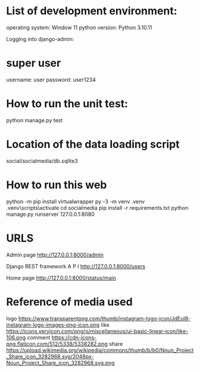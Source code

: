 # List of development environment:

operating system: Window 11
python version: Python 3.10.11

Logging into django-admin:

# super user

username: user
password: user1234

# How to run the unit test:

python manage.py test

# Location of the data loading script

social/socialmedia/db.sqlite3

# How to run this web

python -m pip install virtualwrapper
py -3 -m venv .venv
.venv\scripts\activate
cd socialmedia
pip install -r requirements.txt
python manage.py runserver 127.0.0.1:8080

# URLS

Admin page
http://127.0.0.1:8000/admin

Django REST framework A P I
http://127.0.0.1:8000/users

Home page
http://127.0.0.1:8000/status/main

# Reference of media used

logo https://www.transparentpng.com/thumb/instagram-logo-icon/JdEuI8-instagram-logo-images-png-icon.png
like https://icons.veryicon.com/png/o/miscellaneous/ui-basic-linear-icon/like-106.png
comment https://cdn-icons-png.flaticon.com/512/5338/5338282.png
share https://upload.wikimedia.org/wikipedia/commons/thumb/b/b0/Noun_Project_Share_icon_3282968.svg/2048px-Noun_Project_Share_icon_3282968.svg.png
